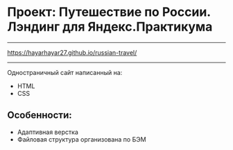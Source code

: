 # Проект: Путешествие по России.  Лэндинг для Яндекс.Практикума
---

https://hayarhayar27.github.io/russian-travel/

---
Одностраничный сайт написанный на:

* HTML
* CSS

## Особенности:

* Адаптивная верстка
* Файловая структура организована по БЭМ

